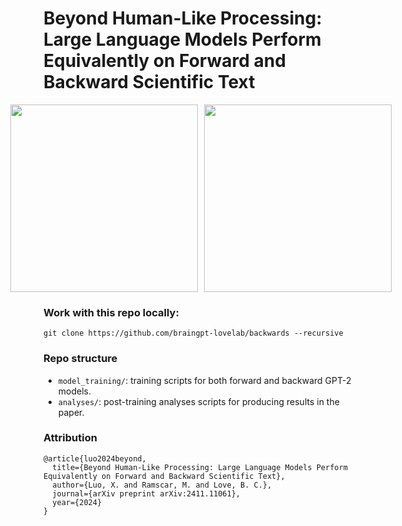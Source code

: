 # Beyond Human-Like Processing: Large Language Models Perform Equivalently on Forward and Backward Scientific Text

<div style="display: flex; justify-content: center; align-items: center;">
    <img src="https://github.com/user-attachments/assets/090584ca-12c4-44e4-aa48-d97b510e7fab" style="height: 300px; width: auto; margin-right: 10px;">
    <img src="https://github.com/user-attachments/assets/598edb45-8f9c-419d-95f3-4e2ade596299" style="height: 300px; width: auto;">
</div>



### Work with this repo locally:
```
git clone https://github.com/braingpt-lovelab/backwards --recursive
```

### Repo structure
* `model_training/`: training scripts for both forward and backward GPT-2 models.
* `analyses/`: post-training analyses scripts for producing results in the paper. 

### Attribution
```
@article{luo2024beyond,
  title={Beyond Human-Like Processing: Large Language Models Perform Equivalently on Forward and Backward Scientific Text},
  author={Luo, X. and Ramscar, M. and Love, B. C.},
  journal={arXiv preprint arXiv:2411.11061},
  year={2024}
}
```
